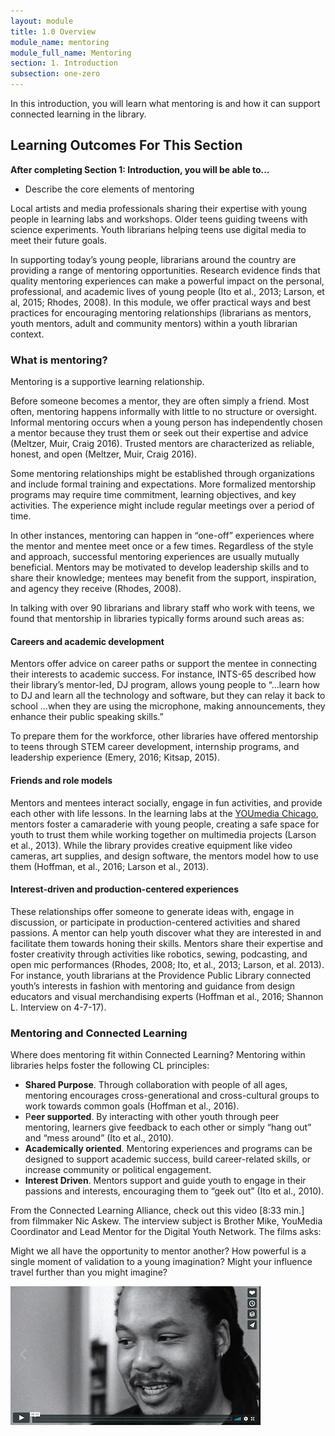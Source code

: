 ```yaml
---
layout: module
title: 1.0 Overview
module_name: mentoring
module_full_name: Mentoring
section: 1. Introduction
subsection: one-zero
---
```


In this introduction, you will learn what mentoring is and how it can support connected learning in the library.

## Learning Outcomes For This Section

**After completing Section 1: Introduction, you will be able to...**
<ul class="fancy">
  <li>Describe the core elements of mentoring</li>
</ul>

Local artists and media professionals sharing their expertise with young people in learning labs and workshops. Older teens guiding tweens with science experiments. Youth librarians helping teens use digital media to meet their future goals. 

In supporting today’s young people, librarians around the country are providing a range of mentoring opportunities. Research evidence finds that quality mentoring experiences can make a powerful impact on the personal, professional, and academic lives of young people (Ito et al., 2013; Larson, et al, 2015; Rhodes, 2008). In this module, we offer practical ways and best practices for encouraging mentoring relationships (librarians as mentors, youth mentors, adult and community mentors) within a youth librarian context. 

### What is mentoring? 

Mentoring is a supportive learning relationship. 

Before someone becomes a mentor, they are often simply a friend. Most often, mentoring happens informally with little to no structure or oversight. Informal mentoring occurs when a young person has independently chosen a mentor because they trust them or seek out their expertise and advice (Meltzer, Muir, Craig 2016). Trusted mentors are characterized as reliable, honest, and open (Meltzer, Muir, Craig 2016). 

Some mentoring relationships might be established through organizations and include formal training and expectations. More formalized mentorship programs may require time commitment, learning objectives, and key activities. The experience might include regular meetings over a period of time. 

In other instances, mentoring can happen in “one-off” experiences where the mentor and mentee meet once or a few times. Regardless of the style and approach, successful mentoring experiences are usually mutually beneficial. Mentors may be motivated to develop leadership skills and to share their knowledge; mentees may benefit from the support, inspiration, and agency they receive (Rhodes, 2008).  

In talking with over 90 librarians and library staff who work with teens, we found that mentorship in libraries typically forms around such areas as: 

#### Careers and academic development 

Mentors offer advice on career paths or support the mentee in connecting their interests to academic success. For instance, INTS-65 described how their library’s mentor-led, DJ program, allows young people to  “...learn how to DJ and learn all the technology and software, but they can relay it back to school ...when they are using the microphone, making announcements, they enhance their public speaking skills.” 

To prepare them for the workforce, other libraries have offered mentorship to teens through STEM career development, internship programs, and leadership experience (Emery, 2016; Kitsap, 2015). 

#### Friends and role models 

Mentors and mentees interact socially, engage in fun activities, and provide each other with life lessons. In the learning labs at the <a href="https://www.chipublib.org/programs-and-partnerships/youmedia/" target="_blank">YOUmedia Chicago</a>, mentors foster a camaraderie with young people, creating a safe space for youth to trust them while working together on multimedia projects (Larson et al., 2013). While the library provides creative equipment like video cameras, art supplies, and design software, the mentors model how to use them (Hoffman, et al., 2016; Larson et al., 2013). 

#### Interest-driven and production-centered experiences 

These relationships offer someone to generate ideas with, engage in discussion, or participate in production-centered activities and shared passions. A mentor can help youth discover what they are interested in and facilitate them towards honing their skills. Mentors share their expertise and foster creativity through activities like robotics, sewing, podcasting, and open mic performances (Rhodes, 2008; Ito, et al., 2013; Larson, et al. 2013). For instance, youth librarians at the Providence Public Library connected youth’s interests in fashion with mentoring and guidance from design educators and visual merchandising experts (Hoffman et al., 2016; Shannon L. Interview on 4-7-17). 

### Mentoring and Connected Learning 

Where does mentoring fit within Connected Learning? Mentoring within libraries helps foster the following CL principles: 

- **Shared Purpose**. Through collaboration with people of all ages, mentoring encourages cross-generational and cross-cultural groups to work towards common goals (Hoffman et al., 2016). 
- P**eer supported**. By interacting with other youth through peer mentoring, learners give feedback to each other or simply “hang out” and “mess around” (Ito et al., 2010). 
- **Academically oriented**. Mentoring experiences and programs can be designed to support academic success, build career-related skills, or increase community or political engagement. 
- **Interest Driven**. Mentors support and guide youth to engage in their passions and interests, encouraging them to “geek out” (Ito et al., 2010). 

From the Connected Learning Alliance, check out this video [8:33 min.] from filmmaker Nic Askew. The interview subject is Brother Mike, YouMedia Coordinator and Lead Mentor for the Digital Youth Network. The films asks:  

Might we all have the opportunity to mentor another? 
How powerful is a single moment of validation to a young imagination? 
Might your influence travel further than you might imagine? 

<div><a href="https://vimeo.com/43862075" target="_blank"><img src="https://github.com/ConnectedLib/Connected-Learning-Modules/blob/master/images/mentoring_section-1-0.jpg"></a></div>


